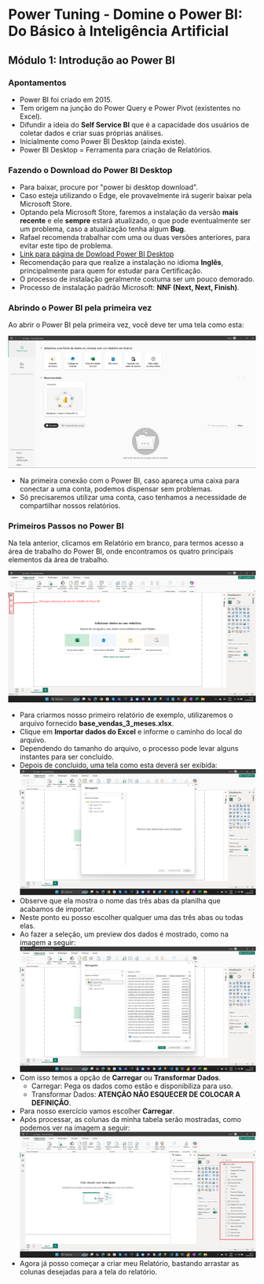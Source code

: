 # Power Tuning - Domine o Power BI: Do Básico à Inteligência Artificial

## Módulo 1: Introdução ao Power BI

### Apontamentos

- Power BI foi criado em 2015.
- Tem origem na junção do Power Query e Power Pivot (existentes no Excel).
- Difundir a ideia do **Self Service BI** que é a capacidade dos usuários de coletar dados e criar suas próprias análises.
- Inicialmente como Power BI Desktop (ainda existe).
- Power BI Desktop = Ferramenta para criação de Relatórios.

### Fazendo o Download do Power BI Desktop

- Para baixar, procure por "power bi desktop download".
- Caso esteja utilizando o Edge, ele provavelmente irá sugerir baixar pela Microsoft Store.
- Optando pela Microsoft Store, faremos a instalação da versão **mais recente** e ele **sempre** estará atualizado, o que pode eventualmente ser um problema, caso a atualização tenha algum **Bug**.
- Rafael recomenda trabalhar com uma ou duas versões anteriores, para evitar este tipo de problema.
- [Link para página de Dowload Power BI Desktop](https://www.microsoft.com/en-us/download/details.aspx?id=58494&msockid=1633926cfc6d61c711558716fd966016)
- Recomendação para que realize a instalação no idioma **Inglês**, principalmente para quem for estudar para Certificação.
- O processo de instalação geralmente costuma ser um pouco demorado.
- Processo de instalação padrão Microsoft: **NNF (Next, Next, Finish)**.

### Abrindo o Power BI pela primeira vez

Ao abrir o Power BI pela primeira vez, você deve ter uma tela como esta:

![Tela de abertura do Power BI](./images/TelaAberturaPowerBI.png)

- Na primeira conexão com o Power BI, caso apareça uma caixa para conectar a uma conta, podemos dispensar sem problemas.
- Só precisaremos utilizar uma conta, caso tenhamos a necessidade de compartilhar nossos relatórios.

### Primeiros Passos no Power BI

Na tela anterior, clicamos em Relatório em branco, para termos acesso a área de trabalho do Power BI, onde encontramos os quatro principais elementos da área de trabalho.

![Tela da Área de Trabalho do Power BI](./images/TelaAreaTrabalhoPowerBI.png)

- Para criarmos nosso primeiro relatório de exemplo, utilizaremos o arquivo fornecido **base_vendas_3_meses.xlsx**.
- Clique em **Importar dados do Excel** e informe o caminho do local do arquivo.
- Dependendo do tamanho do arquivo, o processo pode levar alguns instantes para ser concluido.
- Depois de concluido, uma tela como esta deverá ser exibida:
  ![Tela Resultado da importação dos dados do Execl](./images/TelaResultadoImportacaoDadosExcel.png)
- Observe que ela mostra o nome das três abas da planilha que acabamos de importar.
- Neste ponto eu posso escolher qualquer uma das três abas ou todas elas.
- Ao fazer a seleção, um preview dos dados é mostrado, como na imagem a seguir:
  ![Tela Preview dados selecionados](./images/TelaPreviewDadosSelecionados.png)
- Com isso temos a opção de **Carregar** ou **Transformar Dados**.
  - Carregar: Pega os dados como estão e disponibiliza para uso.
  - Transformar Dados: **ATENÇÃO NÃO ESQUECER DE COLOCAR A DEFINIÇÃO**.
- Para nosso exercício vamos escolher **Carregar**.
- Após processar, as colunas da minha tabela serão mostradas, como podemos ver na imagem a seguir:
  ![Tela com colunas da tabela importada](./images/TelaColunasTabelaImportada.png)
- Agora já posso começar a criar meu Relatório, bastando arrastar as colunas desejadas para a tela do relatório.
